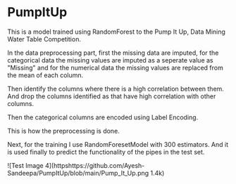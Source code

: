 # PumpItUp

This is a model trained using RandomForest to the Pump It Up, Data Mining Water Table Competition. 

In the data preprocessing part,
first the missing data are imputed, for the categorical data the missing values are imputed as a seperate value as "Missing"
and for the numerical data the missing values are replaced from the mean of each column.

Then identify the columns where there is a high correlation between them. And drop the columns identified as that have high correlation with other columns.

Then the categorical columns are encoded using Label Encoding.

This is how the preprocessing is done.

Next, for the training I use RandomForesetModel with 300 estimators. And it is used finally to predict the functionality of the pipes in the test set.

![Test Image 4](httpshttps://github.com/Ayesh-Sandeepa/PumpItUp/blob/main/Pump_It_Up.png 1.4k)
